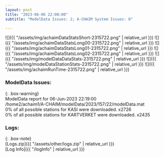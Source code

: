 ```yaml
---
layout: post
title: "2023-06-06 22:00:00"
subtitle: "ModelData Issues: 2; A-CHAIM System Issues: 0"

---
```


![]({{ "/assets/img/achaimDataStatsShort-2315722.png" | relative_url }})
![]({{ "/assets/img/achaimDataStatsLong00-2315722.png" | relative_url }})
![]({{ "/assets/img/achaimDataStatsLong01-2315722.png" | relative_url }})
![]({{ "/assets/img/achaimDataStatsLong02-2315722.png" | relative_url }})
![]({{ "/assets/img/modelDataDataStats-2315722.png" | relative_url }})
![]({{ "/assets/img/modelDataStationStats-2315722.png" | relative_url }})
![]({{ "/assets/img/achaimRunTime-2315722.png" | relative_url }})


### ModelData Issues:  
  
{: .box-warning}  
 ModelData report for 06-Jun-2023 22:19:00   
 /home2/achaim1/A-CHAIM/modelData/2023/157/22/modelData.mat   
 0% of all possible stations for KASI were downloaded. x2726   
 0% of all possible stations for KARTVERKET were downloaded. x2435   
  


### Logs:  
  
{: .box-note}  
[Logs.zip]({{ "/assets/other/logs.zip" | relative_url }})  
[Log Info]({{ "/logInfo" | relative_url }})  
